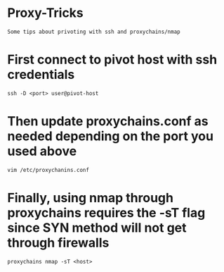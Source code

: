 # Proxy-Tricks
```Some tips about privoting with ssh and proxychains/nmap```



# First connect to pivot host with ssh credentials
```ssh -D <port> user@pivot-host```
  
# Then update proxychains.conf as needed depending on the port you used above
```vim /etc/proxychanins.conf```

# Finally, using nmap through proxychains requires the -sT flag since SYN method will not get through firewalls
```proxychains nmap -sT <host>```
